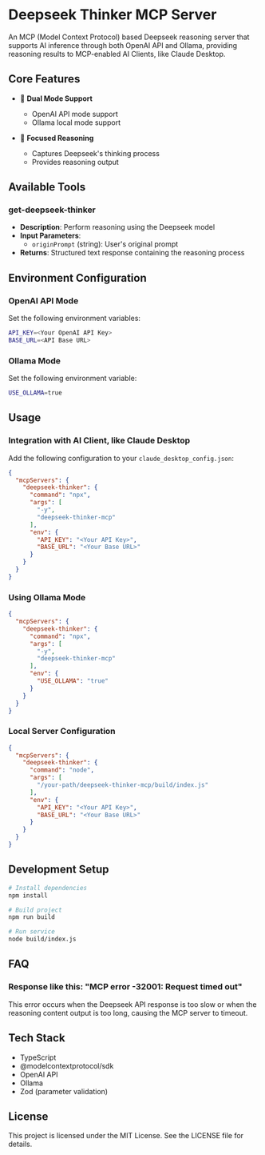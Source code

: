 # Deepseek Thinker MCP Server

An MCP (Model Context Protocol) based Deepseek reasoning server that supports AI inference through both OpenAI API and Ollama, providing reasoning results to MCP-enabled AI Clients, like Claude Desktop.

## Core Features

- 🤖 **Dual Mode Support**
  - OpenAI API mode support
  - Ollama local mode support

- 🎯 **Focused Reasoning**
  - Captures Deepseek's thinking process
  - Provides reasoning output

## Available Tools

### get-deepseek-thinker
- **Description**: Perform reasoning using the Deepseek model
- **Input Parameters**:
  - `originPrompt` (string): User's original prompt
- **Returns**: Structured text response containing the reasoning process

## Environment Configuration

### OpenAI API Mode
Set the following environment variables:
```bash
API_KEY=<Your OpenAI API Key>
BASE_URL=<API Base URL>
```

### Ollama Mode
Set the following environment variable:
```bash
USE_OLLAMA=true
```

## Usage

### Integration with AI Client, like Claude Desktop
Add the following configuration to your `claude_desktop_config.json`:

```json
{
  "mcpServers": {
    "deepseek-thinker": {
      "command": "npx",
      "args": [
        "-y",
        "deepseek-thinker-mcp"
      ],
      "env": {
        "API_KEY": "<Your API Key>",
        "BASE_URL": "<Your Base URL>"
      }
    }
  }
}
```

### Using Ollama Mode
```json
{
  "mcpServers": {
    "deepseek-thinker": {
      "command": "npx",
      "args": [
        "-y",
        "deepseek-thinker-mcp"
      ],
      "env": {
        "USE_OLLAMA": "true"
      }
    }
  }
}
```
### Local Server Configuration

```json
{
  "mcpServers": {
    "deepseek-thinker": {
      "command": "node",
      "args": [
        "/your-path/deepseek-thinker-mcp/build/index.js"
      ],
      "env": {
        "API_KEY": "<Your API Key>",
        "BASE_URL": "<Your Base URL>"
      }
    }
  }
}
```

## Development Setup

```bash
# Install dependencies
npm install

# Build project
npm run build

# Run service
node build/index.js
```

## FAQ

### Response like this: "MCP error -32001: Request timed out"
This error occurs when the Deepseek API response is too slow or when the reasoning content output is too long, causing the MCP server to timeout.

## Tech Stack

- TypeScript
- @modelcontextprotocol/sdk
- OpenAI API
- Ollama
- Zod (parameter validation)

## License

This project is licensed under the MIT License. See the LICENSE file for details.



